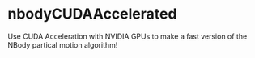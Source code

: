 # nbodyCUDAAccelerated
Use CUDA Acceleration with NVIDIA GPUs to make a fast version of the NBody partical motion algorithm!

